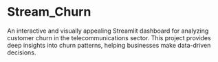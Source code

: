 # Stream_Churn
An interactive and visually appealing Streamlit dashboard for analyzing customer churn in the telecommunications sector. This project provides deep insights into churn patterns, helping businesses make data-driven decisions.
